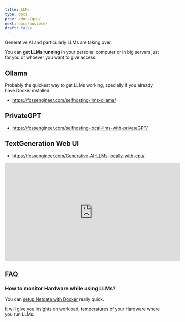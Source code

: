 ```yaml
---
title: LLMs
type: docs
prev: /docs/gcp/
next: docs/ansible/
draft: false
---
```



Generative AI and particularly LLMs are taking over.

You can **get LLMs running** in your personal computer or in big servers just for you or whoever you want to give access.

## Ollama

Probably the quickest way to get LLMs working, specially if you already have Docker installed.

* <https://fossengineer.com/selfhosting-llms-ollama/>

## PrivateGPT

* <https://fossengineer.com/selfhosting-local-llms-with-privateGPT/>

## TextGeneration Web UI

* <https://fossengineer.com/Generative-AI-LLMs-locally-with-cpu/>

<iframe width="560" height="315" src="https://www.youtube.com/embed/Ib3nQu5bB_k" frameborder="0" allowfullscreen></iframe>

## FAQ

### How to monitor Hardware while using LLMs?

You can [setup Netdata with Docker](https://fossengineer.com/selfhosting-server-monitoring-with-netdata-and-docker/) really quick.

It will give you insights on workload, temperatures of your Hardware where you run LLMs.
